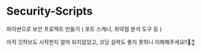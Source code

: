 # Security-Scripts
파이썬으로 보안 프로젝트 만들기 ( 포트 스캐너, 취약점 분석 도구 등 )

아직 깃허브도 시작한지 얼마 되지않았고, 코딩 실력도 좋지 못하니 이해해주세요!!🙂‍↕️ 
